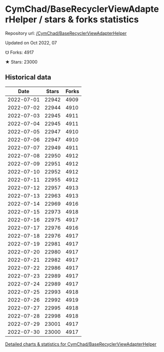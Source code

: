 # CymChad/BaseRecyclerViewAdapterHelper / stars & forks statistics

Repository url: [/CymChad/BaseRecyclerViewAdapterHelper](https://github.com/CymChad/BaseRecyclerViewAdapterHelper)

Updated on Oct 2022, 07

☋ Forks: 4917

★ Stars: 23000

## Historical data
| Date | Stars | Forks |
|------|-------|-------|
| 2022-07-01 | 22942 | 4909 | 
| 2022-07-02 | 22944 | 4910 | 
| 2022-07-03 | 22945 | 4911 | 
| 2022-07-04 | 22945 | 4911 | 
| 2022-07-05 | 22947 | 4910 | 
| 2022-07-06 | 22947 | 4910 | 
| 2022-07-07 | 22949 | 4911 | 
| 2022-07-08 | 22950 | 4912 | 
| 2022-07-09 | 22951 | 4912 | 
| 2022-07-10 | 22952 | 4912 | 
| 2022-07-11 | 22955 | 4912 | 
| 2022-07-12 | 22957 | 4913 | 
| 2022-07-13 | 22963 | 4913 | 
| 2022-07-14 | 22969 | 4916 | 
| 2022-07-15 | 22973 | 4918 | 
| 2022-07-16 | 22975 | 4917 | 
| 2022-07-17 | 22976 | 4916 | 
| 2022-07-18 | 22976 | 4917 | 
| 2022-07-19 | 22981 | 4917 | 
| 2022-07-20 | 22980 | 4917 | 
| 2022-07-21 | 22982 | 4917 | 
| 2022-07-22 | 22986 | 4917 | 
| 2022-07-23 | 22989 | 4917 | 
| 2022-07-24 | 22989 | 4917 | 
| 2022-07-25 | 22993 | 4918 | 
| 2022-07-26 | 22992 | 4919 | 
| 2022-07-27 | 22995 | 4918 | 
| 2022-07-28 | 22998 | 4918 | 
| 2022-07-29 | 23001 | 4917 | 
| 2022-07-30 | 23000 | 4917 | 


[Detailed charts & statistics for CymChad/BaseRecyclerViewAdapterHelper](https://reviewgithub.com/rep/CymChad/BaseRecyclerViewAdapterHelper)
